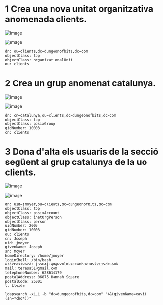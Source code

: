 # 1 Crea una nova unitat organitzativa anomenada clients.

![image](https://github.com/XaSaFa/MP04/assets/110727546/e817cba3-e9bc-4ffb-af34-4af519c7c4ae)

![image](https://github.com/XaSaFa/MP04/assets/110727546/a148178e-ea0e-4328-8e37-a11f5bc75c97)

```
dn: ou=clients,dc=dungeonofbits,dc=com
objectClass: top
objectClass: organizationalUnit
ou: clients 
```

# 2 Crea un grup anomenat catalunya.

![image](https://github.com/XaSaFa/MP04/assets/110727546/9ab90213-1502-4ce3-a28d-845db07985c3)

![image](https://github.com/XaSaFa/MP04/assets/110727546/b290913a-27e9-48d2-b193-8c1b2eb4bc6c)

```
dn: cn=catalunya,ou=clients,dc=dungeonofbits,dc=com
objectClass: top
objectClass: posixGroup
gidNumber: 10003
cn: clients
```

# 3 Dona d'alta els usuaris de la secció següent al grup catalunya de la uo clients.

![image](https://github.com/XaSaFa/MP04/assets/110727546/0f37f046-e5d6-4833-82be-181a2d1fb8c6)

![image](https://github.com/XaSaFa/MP04/assets/110727546/da09dba7-22ea-44de-ad7f-dfaffd82af73)

```
dn: uid=jmoyer,ou=clients,dc=dungeonofbits,dc=com
objectClass: top
objectClass: posixAccount
objectClass: inetOrgPerson
objectClass: person
uidNumber: 2005
gidNumber: 10003
ou: clients
cn: Joseph
uid: jmoyer
givenName: Joseph
sn: Moyer
homeDirectory: /home/jmoyer
loginShell: /bin/bash
userPassword: {SSHA}+qRgNVXlKk4CCuRh8cT85i2I1VdG5aHk
mail: teresa51@gmail.com
telephoneNumber: 628614179
postalAddress: 06875 Hannah Square
postalCode: 25001
l: Lleida
```

```
ldapsearch -xLLL -b "dc=dungeonofbits,dc=com" "(&(givenName=xavi)(sn=*cho*))"
```
